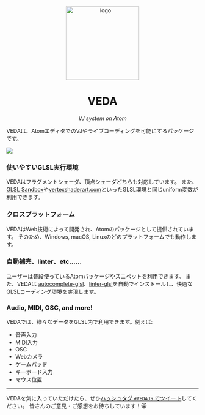 <div align="center">
  <img alt="logo" src="https://user-images.githubusercontent.com/1403842/28923702-d8155d46-7899-11e7-817b-1193d138e5b8.png" width="192"/>
  <h1>VEDA</h1><i>VJ system on Atom</i>
  <br/>
</div>


<!-- ## Atom上で動作するVJシステム -->

VEDAは、AtomエディタでのVJやライブコーディングを可能にするパッケージです。

![](https://user-images.githubusercontent.com/1403842/28673275-1d42b062-731d-11e7-92b0-bde5ca1f1cae.gif)


### 使いやすいGLSL実行環境

VEDAはフラグメントシェーダ、頂点シェーダどちらも対応しています。
また、<a target="\_blank" href="http://glslsandbox.com/">GLSL Sandbox</a>や<a target="\_blank" href="https://vertexshaderart.com/">vertexshaderart.com</a>といったGLSL環境と同じuniform変数が利用できます。


### クロスプラットフォーム

VEDAはWeb技術によって開発され、Atomのパッケージとして提供されています。
そのため、Windows, macOS, Linuxのどのプラットフォームでも動作します。


### 自動補完、linter、etc……

ユーザーは普段使っているAtomパッケージやスニペットを利用できます。
また、VEDAは <a target="\_blank" href="https://atom.io/packages/autocomplete-glsl">autocomplete-glsl</a>、<a target="\_blank" href="https://atom.io/packages/linter-glsl">linter-glsl</a>を自動でインストールし、快適なGLSLコーディング環境を実現します。


### Audio, MIDI, OSC, and more!

VEDAでは、様々なデータをGLSL内で利用できます。例えば:

- 音声入力
- MIDI入力
- OSC
- Webカメラ
- ゲームパッド
- キーボード入力
- マウス位置


<!-- ## VEDA.js

VEDA.jsは、ブラウザ上でGLSLを実行するためのフレームワークです。
元々はVEDAのGLSLエンジンとして開発され、後にnpmパッケージとして公開されました。

[VEDA.js](/vedajs) -->


<!-- ## ライセンス

VEDA、あるいは関連するライブラリは、全て **MIT** ライセンスで公開されています。
つまり、どのプロジェクトでも制限なく利用できます！ -->


<hr/>


VEDAを気に入っていただけたら、ぜひ[ハッシュタグ `#VEDAJS` でツイート](https://twitter.com/intent/tweet?url=https://veda.gl/&hashtags=vedajs)してください。
皆さんのご意見・ご感想をお待ちしています！😸
